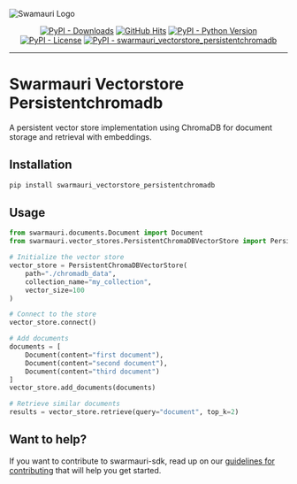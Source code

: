 
![Swamauri Logo](https://res.cloudinary.com/dbjmpekvl/image/upload/v1730099724/Swarmauri-logo-lockup-2048x757_hww01w.png)

<p align="center">
    <a href="https://pypi.org/project/swarmauri_vectorstore_persistentchromadb/">
        <img src="https://img.shields.io/pypi/dm/swarmauri_vectorstore_persistentchromadb" alt="PyPI - Downloads"/></a>
    <a href="https://github.com/swarmauri/swarmauri-sdk/pkgs/community/swarmauri_vectorstore_persistentchromadb/README.md">
        <img src="https://hits.seeyoufarm.com/api/count/incr/badge.svg?url=https://github.com/swarmauri/swarmauri-sdk/pkgs/community/swarmauri_vectorstore_persistentchromadb/README.md&count_bg=%2379C83D&title_bg=%23555555&icon=&icon_color=%23E7E7E7&title=hits&edge_flat=false" alt="GitHub Hits"/></a>
    <a href="https://pypi.org/project/swarmauri_vectorstore_persistentchromadb/">
        <img src="https://img.shields.io/pypi/pyversions/swarmauri_vectorstore_persistentchromadb" alt="PyPI - Python Version"/></a>
    <a href="https://pypi.org/project/swarmauri_vectorstore_persistentchromadb/">
        <img src="https://img.shields.io/pypi/l/swarmauri_vectorstore_persistentchromadb" alt="PyPI - License"/></a>
    <a href="https://pypi.org/project/swarmauri_vectorstore_persistentchromadb/">
        <img src="https://img.shields.io/pypi/v/swarmauri_vectorstore_persistentchromadb?label=swarmauri_vectorstore_persistentchromadb&color=green" alt="PyPI - swarmauri_vectorstore_persistentchromadb"/></a>
</p>

---

# Swarmauri Vectorstore Persistentchromadb

A persistent vector store implementation using ChromaDB for document storage and retrieval with embeddings.

## Installation

```bash
pip install swarmauri_vectorstore_persistentchromadb
```

## Usage

```python
from swarmauri.documents.Document import Document
from swarmauri.vector_stores.PersistentChromaDBVectorStore import PersistentChromaDBVectorStore

# Initialize the vector store
vector_store = PersistentChromaDBVectorStore(
    path="./chromadb_data",
    collection_name="my_collection",
    vector_size=100
)

# Connect to the store
vector_store.connect()

# Add documents
documents = [
    Document(content="first document"),
    Document(content="second document"),
    Document(content="third document")
]
vector_store.add_documents(documents)

# Retrieve similar documents
results = vector_store.retrieve(query="document", top_k=2)
```

## Want to help?

If you want to contribute to swarmauri-sdk, read up on our [guidelines for contributing](https://github.com/swarmauri/swarmauri-sdk/blob/master/contributing.md) that will help you get started.

